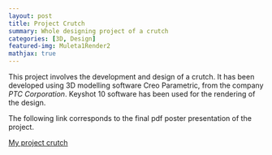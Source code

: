 ```yaml
---
layout: post
title: Project Crutch
summary: Whole designing project of a crutch
categories: [3D, Design]
featured-img: Muleta1Render2
mathjax: true
---
```


This project involves the development and design of a crutch. It has been developed using 3D modelling software Creo Parametric, from the company *PTC Corporation*. Keyshot 10 software has been used for the rendering of the design.



The following link corresponds to the final pdf poster presentation of the project.



[My project crutch](https://jaimeechevarria.github.io/JaimeEchevarriaCW2.pdf)


